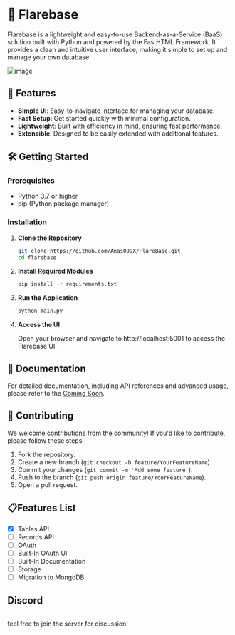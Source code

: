 # 🚀 Flarebase

Flarebase is a lightweight and easy-to-use Backend-as-a-Service (BaaS) solution built with Python and powered by the FastHTML Framework. It provides a clean and intuitive user interface, making it simple to set up and manage your own database.

![image](https://github.com/user-attachments/assets/3f0c5868-b98d-40ea-b302-a5876d246f28)

## 🌟 Features
- **Simple UI**: Easy-to-navigate interface for managing your database.
- **Fast Setup**: Get started quickly with minimal configuration.
- **Lightweight**: Built with efficiency in mind, ensuring fast performance.
- **Extensible**: Designed to be easily extended with additional features.


## 🛠️ Getting Started

### Prerequisites
- Python 3.7 or higher
- pip (Python package manager)

### Installation

1. **Clone the Repository**
   ```bash
   git clone https://github.com/Anas099X/FlareBase.git
   cd flarebase
2. **Install Required Modules**
     ```bash
     pip install -r requirements.txt
3. **Run the Application**
   ```bash
   python main.py
4. **Access the UI**

   Open your browser and navigate to http://localhost:5001 to access the Flarebase UI.

## 📖 Documentation

For detailed documentation, including API references and advanced usage, please refer to the [Coming Soon]().


## 🤝 Contributing

We welcome contributions from the community! If you'd like to contribute, please follow these steps:

1. Fork the repository.
2. Create a new branch (`git checkout -b feature/YourFeatureName`).
3. Commit your changes (`git commit -m 'Add some feature'`).
4. Push to the branch (`git push origin feature/YourFeatureName`).
5. Open a pull request.

## 📋Features List

- [x] Tables API
- [ ] Records API
- [ ] OAuth
- [ ] Built-In OAuth UI
- [ ] Built-In Documentation
- [ ] Storage
- [ ] Migration to MongoDB

## Discord
<td><a target="_blank" href="https://discord.gg/GuTRtB66qP"><img src="https://dcbadge.limes.pink/api/server/GuTRtB66qP" alt="" /></a></td>

feel free to join the server for discussion!
